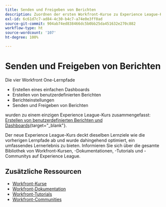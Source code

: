 ```yaml
---
title: Senden und Freigeben von Berichten
description: Zuordnen der ersten Workfront-Kurse zu Experience League-Kursen
exl-id: 6c61d7c7-ad84-4c30-b4c7-a74e0e3ff0ad
source-git-commit: 904ab74ed838466dc5b0bb25da451632e270c882
workflow-type: ht
source-wordcount: '107'
ht-degree: 100%

---
```


# Senden und Freigeben von Berichten

Die vier Workfront One-Lernpfade

* Erstellen eines einfachen Dashboards
* Erstellen von benutzerdefinierten Berichten
* Berichteinstellungen
* Senden und Freigeben von Berichten

wurden zu einem einzigen Experience League-Kurs zusammengefasst: [Erstellen von benutzerdefinierten Berichten und Dashboards](https://experienceleague.adobe.com/?recommended=Workfront-U-1-2022.3.reporting&amp;lang=de){target="_blank"}.

Der neue Experience League-Kurs deckt dieselben Lernziele wie die vorherigen Lernpfade ab und wurde dahingehend optimiert, ein umfassendes Lernerlebnis zu bieten.  Informieren Sie sich über die gesamte Bibliothek von Workfront-Kursen, -Dokumentationen, -Tutorials und -Communitys auf Experience League.

## Zusätzliche Ressourcen

* [Workfront-Kurse](https://experienceleague.adobe.com/?lang=de&amp;Solution=Workfront#courses)
* [Workfront-Dokumentation](https://experienceleague.adobe.com/docs/workfront.html?lang=de)
* [Workfront-Tutorials](https://experienceleague.adobe.com/docs/workfront-learn/tutorials-workfront/home.html?lang=de)
* [Workfront-Communities](https://experienceleaguecommunities.adobe.com/t5/workfront/ct-p/workfront)
